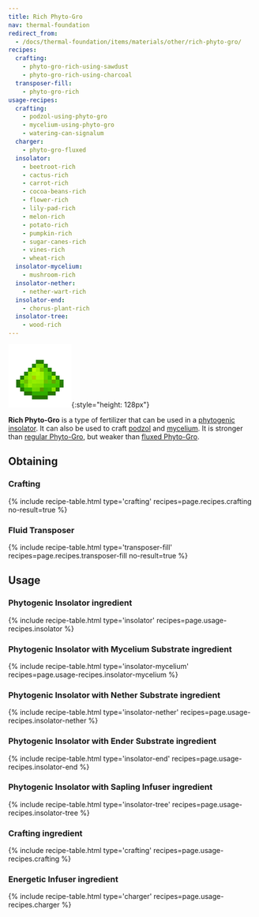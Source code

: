 ```yaml
---
title: Rich Phyto-Gro
nav: thermal-foundation
redirect_from:
  - /docs/thermal-foundation/items/materials/other/rich-phyto-gro/
recipes:
  crafting:
    - phyto-gro-rich-using-sawdust
    - phyto-gro-rich-using-charcoal
  transposer-fill:
    - phyto-gro-rich
usage-recipes:
  crafting:
    - podzol-using-phyto-gro
    - mycelium-using-phyto-gro
    - watering-can-signalum
  charger:
    - phyto-gro-fluxed
  insolator:
    - beetroot-rich
    - cactus-rich
    - carrot-rich
    - cocoa-beans-rich
    - flower-rich
    - lily-pad-rich
    - melon-rich
    - potato-rich
    - pumpkin-rich
    - sugar-canes-rich
    - vines-rich
    - wheat-rich
  insolator-mycelium:
    - mushroom-rich
  insolator-nether:
    - nether-wart-rich
  insolator-end:
    - chorus-plant-rich
  insolator-tree:
    - wood-rich
---
```


![Rich Phyto-Gro](/assets/images/thermal-foundation/phyto-gro-rich.png){:style="height: 128px"}


**Rich Phyto-Gro** is a type of fertilizer that can be used in a [phytogenic
insolator](/docs/phytogenic-insolator/). It can also be used to craft
[podzol](https://minecraft.gamepedia.com/Podzol) and
[mycelium](https://minecraft.gamepedia.com/Mycelium). It is stronger than
[regular Phyto-Gro](/docs/phyto-gro/), but weaker than [fluxed
Phyto-Gro](/docs/fluxed-phyto-gro/).


Obtaining
---------

### Crafting
{% include recipe-table.html type='crafting' recipes=page.recipes.crafting no-result=true %}

### Fluid Transposer
{% include recipe-table.html type='transposer-fill' recipes=page.recipes.transposer-fill no-result=true %}


Usage
-----

### Phytogenic Insolator ingredient
{% include recipe-table.html type='insolator' recipes=page.usage-recipes.insolator %}

### Phytogenic Insolator with Mycelium Substrate ingredient
{% include recipe-table.html type='insolator-mycelium' recipes=page.usage-recipes.insolator-mycelium %}

### Phytogenic Insolator with Nether Substrate ingredient
{% include recipe-table.html type='insolator-nether' recipes=page.usage-recipes.insolator-nether %}

### Phytogenic Insolator with Ender Substrate ingredient
{% include recipe-table.html type='insolator-end' recipes=page.usage-recipes.insolator-end %}

### Phytogenic Insolator with Sapling Infuser ingredient
{% include recipe-table.html type='insolator-tree' recipes=page.usage-recipes.insolator-tree %}

### Crafting ingredient
{% include recipe-table.html type='crafting' recipes=page.usage-recipes.crafting %}

### Energetic Infuser ingredient
{% include recipe-table.html type='charger' recipes=page.usage-recipes.charger %}

